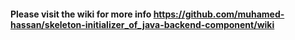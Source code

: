 #### Please visit the wiki for more info https://github.com/muhamed-hassan/skeleton-initializer_of_java-backend-component/wiki
